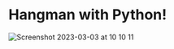 # Hangman with Python!




![Screenshot 2023-03-03 at 10 10 11](https://user-images.githubusercontent.com/106017493/222679523-691c94cf-d819-49d8-a70b-917eeee633f8.png)

